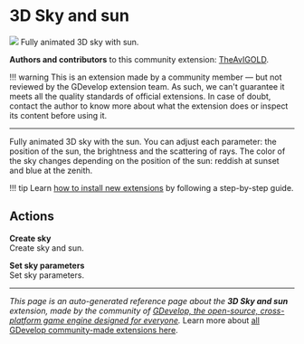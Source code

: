 # 3D Sky and sun

<img src="https://asset-resources.gdevelop.io/public-resources/Icons/Line Hero Pack/Master/SVG/Summer Holidays/512b9e875fbd9fe3ae1049df4ca9cdea12eeb439cfcd15c9e20ca654477ae532_Summer Holidays_holidays_vacation_summer_sun_sunny_hot.svg" class="extension-icon"></img>
Fully animated 3D sky with sun.

**Authors and contributors** to this community extension: [TheAvIGOLD](https://gd.games/TheAvIGOLD).

!!! warning
    This is an extension made by a community member — but not reviewed
    by the GDevelop extension team. As such, we can't guarantee it
    meets all the quality standards of official extensions. In case of
    doubt, contact the author to know more about what the extension
    does or inspect its content before using it.

---

Fully animated 3D sky with the sun. 
You can adjust each parameter: the position of the sun, the brightness and the scattering of rays. 
The color of the sky changes depending on the position of the sun: reddish at sunset and blue at the zenith.

!!! tip
    Learn [how to install new extensions](/gdevelop5/extensions/search) by following a step-by-step guide.

## Actions

**Create sky**  
Create sky and sun.

**Set sky parameters**  
Set sky parameters.



---

*This page is an auto-generated reference page about the **3D Sky and sun** extension, made by the community of [GDevelop, the open-source, cross-platform game engine designed for everyone](https://gdevelop.io/).* Learn more about [all GDevelop community-made extensions here](/gdevelop5/extensions).